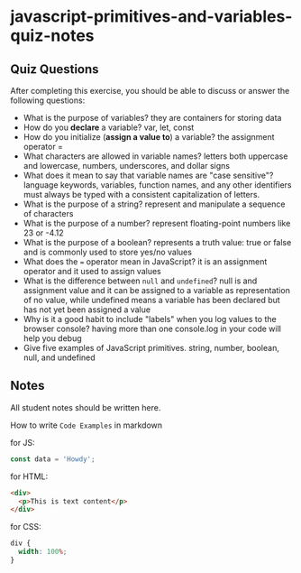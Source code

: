 # javascript-primitives-and-variables-quiz-notes

## Quiz Questions

After completing this exercise, you should be able to discuss or answer the following questions:

- What is the purpose of variables?
  they are containers for storing data
- How do you **declare** a variable?
  var, let, const
- How do you initialize (**assign a value to**) a variable?
  the assignment operator =
- What characters are allowed in variable names?
  letters both uppercase and lowercase, numbers, underscores, and dollar signs
- What does it mean to say that variable names are "case sensitive"?
  language keywords, variables, function names, and any other identifiers must always be typed with a consistent capitalization of letters.
- What is the purpose of a string?
  represent and manipulate a sequence of characters
- What is the purpose of a number?
  represent floating-point numbers like 23 or -4.12
- What is the purpose of a boolean?
  represents a truth value: true or false and is commonly used to store yes/no values
- What does the `=` operator mean in JavaScript?
  it is an assignment operator and it used to assign values
- What is the difference between `null` and `undefined`?
  null is and assignment value and it can be assigned to a variable as representation of no value, while undefined means a variable has been declared but has not yet been assigned a value
- Why is it a good habit to include "labels" when you log values to the browser console?
  having more than one console.log in your code will help you debug
- Give five examples of JavaScript primitives.
  string, number, boolean, null, and undefined

## Notes

All student notes should be written here.

How to write `Code Examples` in markdown

for JS:

```javascript
const data = 'Howdy';
```

for HTML:

```html
<div>
  <p>This is text content</p>
</div>
```

for CSS:

```css
div {
  width: 100%;
}
```
